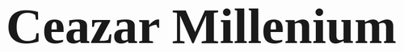 <!DOCTYPE html>
<html lang="en">
<head>
    <meta charset="UTF-8">
    <meta http-equiv="X-UA-Compatible" content="IE=edge">
    <meta name="viewport" content="width=device-width, initial-scale=1.0">
    <title>Document</title>
</head>
<body>
    <h1 class="hover-1">Ceazar Millenium </h1>
</body>
</html>
<Style>.hover-1 {
    background-image: linear-gradient(#000000
,#000000
);
    background-size: 0 100%;
    background-repeat: no-repeat;
    transition: .4s;
  }
  .hover-1:hover {
    background-size: 100% 100%;
  }
  
  body {
    height: 100vh;
    margin: 0;
    display: grid;
    gap: 20px;
    place-content: center;
  }
  h3 {
    font-family: system-ui, sans-serif;
    font-size: 3rem;
    margin:0;
    cursor: pointer;
    padding: 0 .07em;
  }
  </Style>
  <style>@font-face {
    font-family: 'Rocher';
    src: url(https://assets.codepen.io/9632/RocherColorGX.woff2);
  }
  
  body {
    font-family: 'Rocher';
    text-align: center;
    font-size: 50px;
    height: 100vh;
    display: flex;
    flex-direction: column;
    align-items: center;
    justify-content: center;
  }
  
</style>

